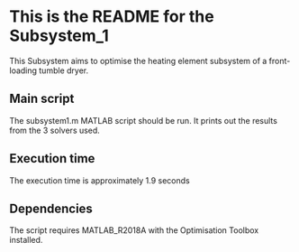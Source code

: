This is the README for the Subsystem_1
=======

This Subsystem aims to optimise the heating element subsystem of a front-loading tumble dryer.

Main script 
-------
The subsystem1.m MATLAB script should be run. It prints out the results from the 3 solvers used.

Execution time
-------
The execution time is approximately 1.9 seconds

Dependencies
-------
The script requires MATLAB_R2018A with the Optimisation Toolbox installed.
